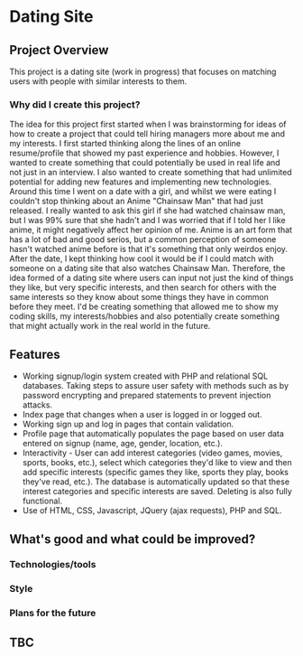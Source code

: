 # Dating Site

## Project Overview

This project is a dating site (work in progress) that focuses on matching users with people with similar interests to them.

### Why did I create this project?
The idea for this project first started when I was brainstorming for ideas of how to create a project that could tell hiring managers more about me and my interests.
I first started thinking along the lines of an online resume/profile that showed my past experience and hobbies. 
However, I wanted to create something that could potentially be used in real life and not just in an interview. 
I also wanted to create something that had unlimited potential for adding new features and implementing new technologies. 
Around this time I went on a date with a girl, and whilst we were eating I couldn't stop thinking about an Anime "Chainsaw Man" that had just released. 
I really wanted to ask this girl if she had watched chainsaw man, but I was 99% sure that she hadn't and I was worried that if I told her I like anime, it might negatively affect her opinion of me. 
Anime is an art form that has a lot of bad and good serios, but a common perception of someone hasn't watched anime before is that it's something that only weirdos enjoy. 
After the date, I kept thinking how cool it would be if I could match with someone on a dating site that also watches Chainsaw Man.
Therefore, the idea formed of a dating site where users can input not just the kind of things they like, but very specific interests, and then search for others with the same interests so they know about some things they have in common before they meet.
I'd be creating something that allowed me to show my coding skills, my interests/hobbies and also potentially create something that might actually work in the real world in the future.

## Features
- Working signup/login system created with PHP and relational SQL databases. Taking steps to assure user safety with methods such as by password encrypting and prepared statements to prevent injection attacks.
- Index page that changes when a user is logged in or logged out.
- Working sign up and log in pages that contain validation.
- Profile page that automatically populates the page based on user data entered on signup (name, age, gender, location, etc.).
- Interactivity - User can add interest categories (video games, movies, sports, books, etc.), select which categories they'd like to view and then add specific interests (specific games they like, sports they play, books they've read, etc.). The database is automatically updated so that these interest categories and specific interests are saved. Deleting is also fully functional.
- Use of HTML, CSS, Javascript, JQuery (ajax requests), PHP and SQL.

## What's good and what could be improved?

### Technologies/tools

### Style

### Plans for the future

## TBC
